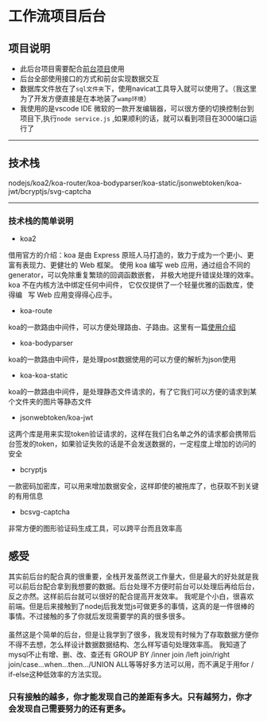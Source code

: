 # 工作流项目后台

## 项目说明

- 此后台项目需要配合[前台项目](https://github.com/woniu3821/funck)使用
- 后台全部使用接口的方式和前台实现数据交互
- 数据库文件放在了`sql文件夹`下，使用navicat工具导入就可以使用了。（我这里为了开发方便直接是在本地装了`wamp环境`）
- 我使用的是vscode IDE 微软的一款开发编辑器，可以很方便的切换控制台到项目下,执行`node service.js` ,如果顺利的话，就可以看到项目在3000端口运行了

---

## 技术栈

nodejs/koa2/koa-router/koa-bodyparser/koa-static/jsonwebtoken/koa-jwt/bcryptjs/svg-captcha

---

### 技术栈的简单说明

- koa2

借用官方的介绍：koa 是由 Express 原班人马打造的，致力于成为一个更小、更富有表现力、更健壮的 Web 框架。 使用 koa 编写 web 应用，通过组合不同的    generator，可以免除重复繁琐的回调函数嵌套， 并极大地提升错误处理的效率。koa 不在内核方法中绑定任何中间件， 它仅仅提供了一个轻量优雅的函数库，使得编   写 Web 应用变得得心应手。

- koa-route

koa的一款路由中间件，可以方便处理路由、子路由。这里有一篇[使用介绍](https://blog.csdn.net/qq_32747453/article/details/78001462)

- koa-bodyparser

koa的一款路由中间件，是处理post数据使用的可以方便的解析为json使用

- koa-koa-static

koa的一款路由中间件，是处理静态文件请求的，有了它我们可以方便的请求到某个文件夹的图片等静态文件

- jsonwebtoken/koa-jwt

这两个库是用来实现token验证请求的，这样在我们白名单之外的请求都会携带后台签发的token，如果验证失败的话是不会发送数据的，一定程度上增加的访问的安全

- bcryptjs

一款密码加密库，可以用来增加数据安全，这样即使的被拖库了，也获取不到关键的有用信息

- bcsvg-captcha

非常方便的图形验证码生成工具，可以跨平台而且效率高

## 感受

  其实前后台的配合真的很重要，全栈开发虽然说工作量大，但是最大的好处就是我可以前后台配合拿到我想要的数据。后台处理不方便时前台可以处理后再给后台，反之亦然。这样前后台就可以很好的配合提高开发效率。
  我呢是个小白，很喜欢前端。但是后来接触到了nodej后我发觉js可做更多的事情，这真的是一件很棒的事情。不过接触的多了你就后发现需要学的真的很多很多。<br><br>  虽然这是个简单的后台，但是让我学到了很多，我发现有时候为了存取数据方便你不得不去想，怎么样设计数据数据结构、怎么样写语句处理效率高。
 我知道了mysql不止有增、删、改、查还有 GROUP BY /inner join /left join/right join/case...when...then.../UNION ALL等等好多方法可以用，而不满足于用for / if-else这种低效率的方法实现。

### 只有接触的越多，你才能发现自己的差距有多大。只有越努力，你才会发现自己需要努力的还有更多。
